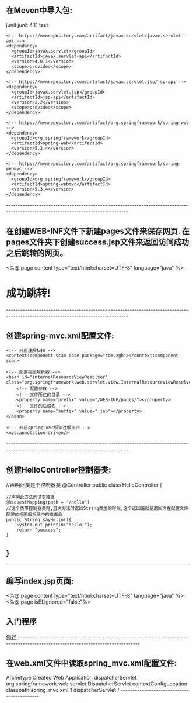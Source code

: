 在Meven中导入包:
-------------------------------------------
<dependencies>
    <dependency>
      <groupId>junit</groupId>
      <artifactId>junit</artifactId>
      <version>4.11</version>
      <scope>test</scope>
    </dependency>

    <!-- https://mvnrepository.com/artifact/javax.servlet/javax.servlet-api -->
    <dependency>
      <groupId>javax.servlet</groupId>
      <artifactId>javax.servlet-api</artifactId>
      <version>4.0.1</version>
      <scope>provided</scope>
    </dependency>

    <!-- https://mvnrepository.com/artifact/javax.servlet.jsp/jsp-api -->
    <dependency>
      <groupId>javax.servlet.jsp</groupId>
      <artifactId>jsp-api</artifactId>
      <version>2.2</version>
      <scope>provided</scope>
    </dependency>

    <!-- https://mvnrepository.com/artifact/org.springframework/spring-web -->
    <dependency>
      <groupId>org.springframework</groupId>
      <artifactId>spring-web</artifactId>
      <version>5.3.4</version>
    </dependency>

    <!-- https://mvnrepository.com/artifact/org.springframework/spring-webmvc -->
    <dependency>
      <groupId>org.springframework</groupId>
      <artifactId>spring-webmvc</artifactId>
      <version>5.3.4</version>
    </dependency>

  </dependencies>
-------------------------------------------
--------------------------------------------------------------------------------------



在创建WEB-INF文件下新建pages文件来保存网页.
在pages文件夹下创建success.jsp文件来返回访问成功之后跳转的网页。
-------------------------------------------
<%@ page contentType="text/html;charset=UTF-8" language="java" %>
<html>
<head>
    <title>成功!</title>
</head>
<body>
    <h1>成功跳转!</h1>
</body>
</html>
-------------------------------------------
--------------------------------------------------------------------------------------



创建spring-mvc.xml配置文件:
-------------------------------------------
<?xml version="1.0" encoding="UTF-8"?>
<beans xmlns="http://www.springframework.org/schema/beans"
       xmlns:xsi="http://www.w3.org/2001/XMLSchema-instance"
       xmlns:context="http://www.springframework.org/schema/context"
       xmlns:mvc="http://www.springframework.org/schema/mvc"
       xsi:schemaLocation="http://www.springframework.org/schema/beans http://www.springframework.org/schema/beans/spring-beans.xsd http://www.springframework.org/schema/context https://www.springframework.org/schema/context/spring-context.xsd http://www.springframework.org/schema/cache http://www.springframework.org/schema/cache/spring-cache.xsd http://www.springframework.org/schema/mvc https://www.springframework.org/schema/mvc/spring-mvc.xsd">

    <!-- 开启注解扫描 -->
    <context:component-scan base-package="com.zgh"></context:component-scan>

    <!-- 配置视图解析器 -->
    <bean id="internalResourceViewResolver" class="org.springframework.web.servlet.view.InternalResourceViewResolver">
        <!-- 配置参数 -->
        <!-- 文件所在的目录 -->
        <property name="prefix" value="/WEB-INF/pages/"></property>
        <!-- 文件的后缀名 -->
        <property name="suffix" value=".jsp"></property>
    </bean>

    <!-- 开启spring-mvc框架注解支持 -->
    <mvc:annotation-driven/>
</beans>
-------------------------------------------
--------------------------------------------------------------------------------------



创建HelloController控制器类:
-------------------------------------------
//声明此类是个控制器类
@Controller
public class HelloController {

    //声明此方法的请求路径
    @RequestMapping(path = "/hello")
    //这个类事控制器类时,且次方法时返回String类型的时候,这个返回值就是返回你在配置文件配置的视图解析器中的页面命
    public String sayHello(){
        System.out.println("hello!");
        return "success";
    }

}
-------------------------------------------
--------------------------------------------------------------------------------------



编写index.jsp页面:
-------------------------------------------
<%@ page contentType="text/html;charset=UTF-8" language="java" %>
<%@ page isELIgnored="false"%>
<html>
    <head>
        <title>你好!</title>
    </head>
    <body>
        <h2>入门程序</h2>
        <a href="hello">你好</a>
    </body>
</html>
-------------------------------------------
--------------------------------------------------------------------------------------



在web.xml文件中读取spring_mvc.xml配置文件:
-------------------------------------------
<!DOCTYPE web-app PUBLIC
 "-//Sun Microsystems, Inc.//DTD Web Application 2.3//EN"
 "http://java.sun.com/dtd/web-app_2_3.dtd" >

<web-app>
  <display-name>Archetype Created Web Application</display-name>
  
  <servlet>
    <servlet-name>dispatcherServlet</servlet-name>
    <servlet-class>org.springframework.web.servlet.DispatcherServlet</servlet-class>
    <init-param>
      <!-- 配置上方声明类中的属性. -->
      <!-- contextConfigLocation参数为加载配置文件的属性 -->
      <param-name>contextConfigLocation</param-name>
      <param-value>classpath:spring_mvc.xml</param-value>
    </init-param>
	<!-- 在服务器启动时加载此servlet -->
    <load-on-startup>1</load-on-startup>
  </servlet>

  <servlet-mapping>
    <servlet-name>dispatcherServlet</servlet-name>
	<!-- 声明/表示拦截所有请求 -->
    <url-pattern>/</url-pattern>
  </servlet-mapping>
  
</web-app>
-------------------------------------------
